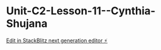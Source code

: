 # Unit-C2-Lesson-11--Cynthia-Shujana

[Edit in StackBlitz next generation editor ⚡️](https://stackblitz.com/~/github.com/cynthias94/Unit-C2-Lesson-11--Cynthia-Shujana)